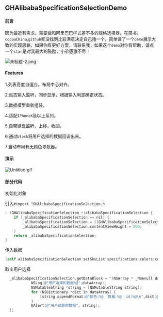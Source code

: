 ## GHAlibabaSpecificationSelectionDemo

#### 前言

因为最近有需求，需要做和阿里巴巴样式差不多的规格选择器，在简书，`cocoaChina`,`github`都没找到比较满意决定自己撸一个，简单做了一个`demo`展示大致的实现思路，如果你有更好方案，请联系我，如果这个`demo`对你有帮助，请点一个`star`是对我最大的鼓励，小弟感激不尽！

![未标题-2.png](https://upload-images.jianshu.io/upload_images/1419035-939d3461ce617c41.png?imageMogr2/auto-orient/strip%7CimageView2/2/w/620)


#### Features

1.列表高度自适应，布局中心对齐。

2.动态输入监听，同步显示，根据输入判定确定状态。

3.数据模型重新组装。

4.适配`IPhoneX`及以上系列。

5.自带键盘监听，上移，收回。

6.通过`block`将用户选择的数据回调出来。

7.自动布局有无颜色导航器。

#### 演示

![Untitled.gif](https://upload-images.jianshu.io/upload_images/1419035-d077a726fdb7f320.gif?imageMogr2/auto-orient/strip)

#### 部分代码

初始化对象

引入`#import "GHAlibabaSpecificationSelection.h`

```objective-c
- (GHAlibabaSpecificationSelection *)alibabaSpecificationSelection {
    if (_alibabaSpecificationSelection == nil) {
        _alibabaSpecificationSelection = [[GHAlibabaSpecificationSelection alloc]init];
        _alibabaSpecificationSelection.contentViewHeight = 500;
    }
    return _alibabaSpecificationSelection;
}
```

传入数据

```objective-c
[self.alibabaSpecificationSelection setSkuList:specifications colors:colors sectePrice:sectePrice];

```

取出用户选择

```objective-c
  _alibabaSpecificationSelection.getDataBlock = ^(NSArray * _Nonnull dataArray) {
            NSLog(@"用户选择的数据%@",dataArray);
            NSMutableString *string = [NSMutableString string];
            for (NSDictionary *dict in dataArray) {
                [string appendFormat:@"颜色:%@  数量:%@  id:%@\n",dict[@"color"],dict[@"skuNum"],dict[@"skuId"]];
            }
            KAlert(@"用户选择的数据", string);
  };
```




